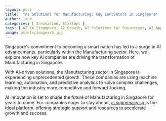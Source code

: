```yaml
---
layout: post
title:  "AI Solutions for Manufacturing: Key Innovators in Singapore"
author: jane
categories: [ Innovation, Startups ]
tags: [ AI in Singapore, AI Growth, AI Solutions for Businesses, AI Applications ]
image: assets/images/6.jpg
---
```


Singapore's commitment to becoming a smart nation has led to a surge in AI advancements, particularly within the Manufacturing sector. Here, we explore how key AI companies are driving the transformation of Manufacturing in Singapore.

With AI-driven solutions, the Manufacturing sector in Singapore is experiencing unprecedented growth. These companies are using machine learning, automation, and predictive analytics to solve complex challenges, making the industry more competitive and forward-looking.

AI innovation is set to shape the future of Manufacturing in Singapore for years to come. For companies eager to stay ahead, <a href="https://ai.supremacy.sg" target="_blank"> ai.supremacy.sg </a> is the ideal platform, offering strategic support and resources to accelerate growth and success.
